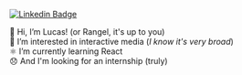 [![Linkedin Badge](https://img.shields.io/badge/-/lucasrgcruz-blue?style=flat&logo=Linkedin&logoColor=white&link=https://www.linkedin.com/in/lucasrgcruz/)](https://www.linkedin.com/in/lucasrgcruz/)

👋 Hi, I’m Lucas! (or Rangel, it's up to you)  
🗿 I’m interested in interactive media (*I know it's very broad*)  
⚛️ I’m currently learning React  
😞 And I'm looking for an internship (truly)
